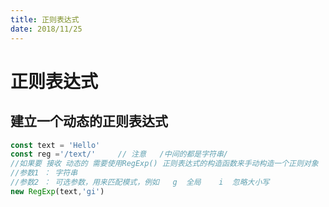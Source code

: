```yaml
---
title: 正则表达式
date: 2018/11/25
---
```


# 正则表达式

## 建立一个动态的正则表达式

```js
const text = 'Hello'
const reg ='/text/'     // 注意   /中间的都是字符串/
//如果要 接收 动态的 需要使用RegExp() 正则表达式的构造函数来手动构造一个正则对象
//参数1 ： 字符串
//参数2 ： 可选参数，用来匹配模式，例如   g  全局    i  忽略大小写
new RegExp(text,'gi')
```



